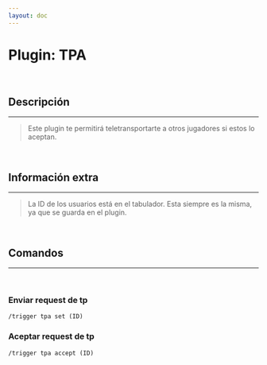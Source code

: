 ```yaml
---
layout: doc
---
```


# Plugin: TPA

<br/>

## Descripción
---

> Este plugin te permitirá teletransportarte a otros jugadores si estos lo aceptan.

<br/>

## Información extra
---

> La ID de los usuarios está en el tabulador. Esta siempre es la misma, ya que se guarda en el plugin.

<br/>

## Comandos
---

<br/>

### Enviar request de tp

```
/trigger tpa set (ID)
```

### Aceptar request de tp

```
/trigger tpa accept (ID)
```